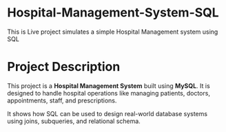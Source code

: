 ﻿# Hospital-Management-System-SQL
This is Live project simulates a simple  Hospital Management system using SQL

# Project Description
This project is a **Hospital Management System** built using **MySQL**. It is designed to handle hospital operations like managing patients, doctors, appointments, staff, and prescriptions.

It shows how SQL can be used to design real-world database systems using joins, subqueries, and relational schema.
